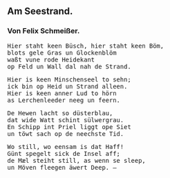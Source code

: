 <h2>Am Seestrand.</h2>

<h3>Von Felix Schmeißer.</h3>

<pre>Hier staht keen Büsch, hier staht keen Böm,
blots gele Gras un Glockenblöm
waßt vune rode Heidekant
op Feld un Wall dal nah de Strand.</pre>

<pre>Hier is keen Minschenseel to sehn;
ick bin op Heid un Strand alleen.
Hier is keen anner Lud to hörn
as Lerchenleeder neeg un feern.</pre>

<pre>De Hewen lacht so düsterblau,
dat wide Watt schint sülwergrau.
En Schipp int Priel liggt ope Siet
un töwt sach op de neechste Tid.</pre>

<pre>Wo still, wo eensam is dat Haff!
Günt spegelt sick de Insel aff;
de Mæl steiht still, as wenn se sleep,
un Möven fleegen äwert Deep. &ndash;</pre>

